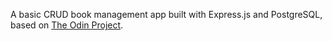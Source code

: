 A basic CRUD book management app built with Express.js and PostgreSQL, based on [The Odin Project](https://www.theodinproject.com/lessons/node-path-nodejs-inventory-application).
